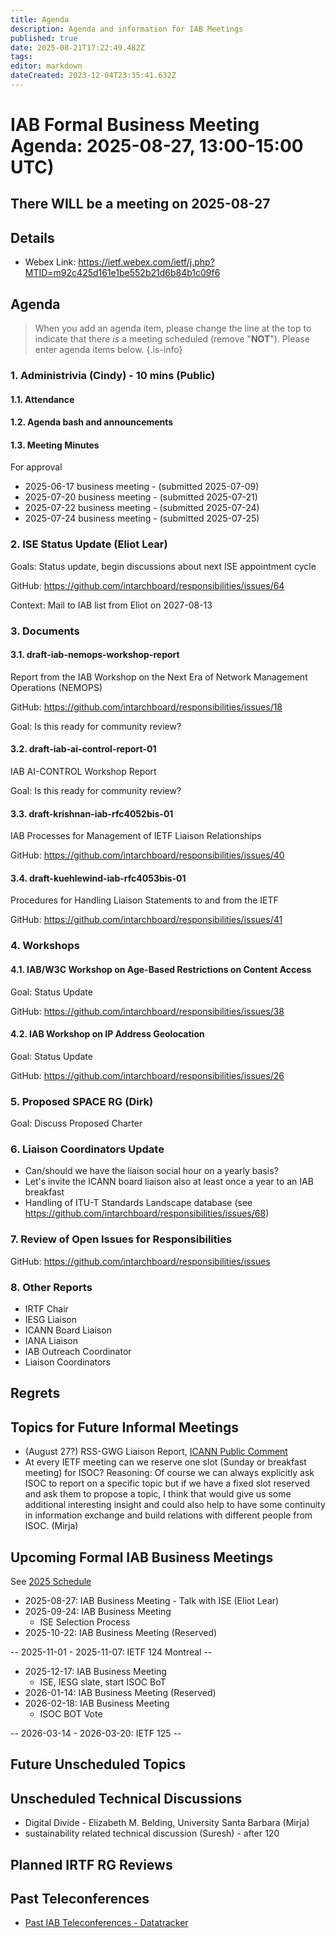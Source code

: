 ```yaml
---
title: Agenda
description: Agenda and information for IAB Meetings
published: true
date: 2025-08-21T17:22:49.482Z
tags: 
editor: markdown
dateCreated: 2023-12-04T23:35:41.632Z
---
```


# IAB Formal Business Meeting Agenda: 2025-08-27, 13:00-15:00 UTC)

## There WILL be a meeting on 2025-08-27

## Details

* Webex Link: https://ietf.webex.com/ietf/j.php?MTID=m92c425d161e1be552b21d6b84b1c09f6



## Agenda

> When you add an agenda item, please change the line at the top to indicate that there *is* a meeting scheduled (remove "**NOT**"). Please enter agenda items below.
{.is-info}

### 1. Administrivia (Cindy) - 10 mins (Public)

#### 1.1. Attendance 

#### 1.2. Agenda bash and announcements 


#### 1.3. Meeting Minutes

For approval

- 2025-06-17 business meeting - (submitted 2025-07-09)
- 2025-07-20 business meeting - (submitted 2025-07-21)
- 2025-07-22 business meeting - (submitted 2025-07-24)
- 2025-07-24 business meeting - (submitted 2025-07-25)


### 2. ISE Status Update (Eliot Lear)

  Goals: Status update, begin discussions about next ISE appointment 
  cycle 

  GitHub: https://github.com/intarchboard/responsibilities/issues/64

  Context: Mail to IAB list from Eliot on 2027-08-13


### 3. Documents

#### 3.1. draft-iab-nemops-workshop-report
Report from the IAB Workshop on the Next Era of Network Management Operations (NEMOPS)

  GitHub: https://github.com/intarchboard/responsibilities/issues/18

  Goal: Is this ready for community review?


#### 3.2. draft-iab-ai-control-report-01
IAB AI-CONTROL Workshop Report

  Goal: Is this ready for community review?


#### 3.3. draft-krishnan-iab-rfc4052bis-01
IAB Processes for Management of IETF Liaison Relationships

  GitHub: https://github.com/intarchboard/responsibilities/issues/40


#### 3.4. draft-kuehlewind-iab-rfc4053bis-01 
Procedures for Handling Liaison Statements to and from the IETF

  GitHub: https://github.com/intarchboard/responsibilities/issues/41


### 4. Workshops

#### 4.1. IAB/W3C Workshop on Age-Based Restrictions on Content Access

  Goal: Status Update

  GitHub: https://github.com/intarchboard/responsibilities/issues/38


#### 4.2. IAB Workshop on IP Address Geolocation

  Goal: Status Update

  GitHub: https://github.com/intarchboard/responsibilities/issues/26


### 5. Proposed SPACE RG (Dirk)

  Goal: Discuss Proposed Charter


### 6. Liaison Coordinators Update

- Can/should we have the liaison social hour on a yearly basis?        
- Let's invite the ICANN board liaison also at least once a year to an IAB breakfast 
- Handling of ITU-T Standards Landscape database (see https://github.com/intarchboard/responsibilities/issues/68) 


### 7. Review of Open Issues for Responsibilities

  GitHub: https://github.com/intarchboard/responsibilities/issues


### 8. Other Reports 

  - IRTF Chair
  - IESG Liaison
  - ICANN Board Liaison
  - IANA Liaison
  - IAB Outreach Coordinator
  - Liaison Coordinators



## Regrets




## Topics for Future Informal Meetings

- (August 27?) RSS-GWG Liaison Report, [ICANN Public Comment](https://www.icann.org/en/public-comment/proceeding/functional-model-for-root-server-system-governance-11-08-2025)
- At every IETF meeting can we reserve one slot (Sunday or breakfast meeting) for ISOC? Reasoning: Of course we can always explicitly ask ISOC to report on a specific topic but if we have a fixed slot reserved and ask them to propose a topic, I think that would give us some additional interesting insight and could also help to have some continuity in information exchange and build relations with different people from ISOC. (Mirja)

## Upcoming Formal IAB Business Meetings

See [2025 Schedule](https://wiki.ietf.org/group/iab/2025_Schedule)

- 2025-08-27: IAB Business Meeting 
		- Talk with ISE (Eliot Lear)
- 2025-09-24: IAB Business Meeting
    - ISE Selection Process
- 2025-10-22: IAB Business Meeting (Reserved)

-- 2025-11-01 - 2025-11-07: IETF 124 Montreal --

- 2025-12-17: IAB Business Meeting
    - ISE, IESG slate, start ISOC BoT
- 2026-01-14: IAB Business Meeting (Reserved)
- 2026-02-18: IAB Business Meeting 
    - ISOC BOT Vote
    
-- 2026-03-14 - 2026-03-20: IETF 125 --

## Future Unscheduled Topics 


## Unscheduled Technical Discussions

* Digital Divide - Elizabeth M. Belding, University Santa Barbara (Mirja)
* sustainability related technical discussion (Suresh) - after 120


## Planned IRTF RG Reviews 

## Past Teleconferences 

* [Past IAB Teleconferences - Datatracker](https://datatracker.ietf.org/group/iab/meetings/)


<!--
### Alternate Zoom info:

* [Zoom link](https://ietf.zoom.us/j/2649121587?pwd=dVJXTHRoQ2RqeE5tY2huWFFDdTFpdz09)
* Passcode: 1234
-->
